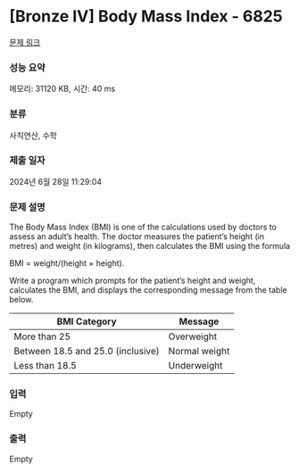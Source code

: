 # [Bronze IV] Body Mass Index - 6825 

[문제 링크](https://www.acmicpc.net/problem/6825) 

### 성능 요약

메모리: 31120 KB, 시간: 40 ms

### 분류

사칙연산, 수학

### 제출 일자

2024년 6월 28일 11:29:04

### 문제 설명

<p>The Body Mass Index (BMI) is one of the calculations used by doctors to assess an adult’s health. The doctor measures the patient’s height (in metres) and weight (in kilograms), then calculates the BMI using the formula</p>

<p>BMI = weight/(height × height).</p>

<p>Write a program which prompts for the patient’s height and weight, calculates the BMI, and displays the corresponding message from the table below.</p>

<table class="table table-bordered">
	<thead>
		<tr>
			<th>BMI Category</th>
			<th>Message</th>
		</tr>
	</thead>
	<tbody>
		<tr>
			<td>More than 25</td>
			<td>Overweight</td>
		</tr>
		<tr>
			<td>Between 18.5 and 25.0 (inclusive)</td>
			<td>Normal weight</td>
		</tr>
		<tr>
			<td>Less than 18.5</td>
			<td>Underweight</td>
		</tr>
	</tbody>
</table>

### 입력 

 Empty

### 출력 

 Empty

